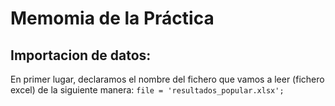 # Memomia de la Práctica
## Importacion de datos:
En primer lugar, declaramos el nombre del fichero que vamos a leer (fichero excel) de la siguiente manera: ``file = 'resultados_popular.xlsx';``
